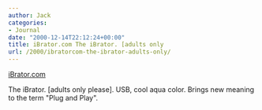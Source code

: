 ```yaml
---
author: Jack
categories:
- Journal
date: "2000-12-14T22:12:24+00:00"
title: iBrator.com The iBrator. [adults only
url: /2000/ibratorcom-the-ibrator-adults-only/
---
```


[iBrator.com][1]

The iBrator. [adults only please]. USB, cool aqua color. Brings new meaning to the term "Plug and Play".

 [1]: http://www.ibrator.com/